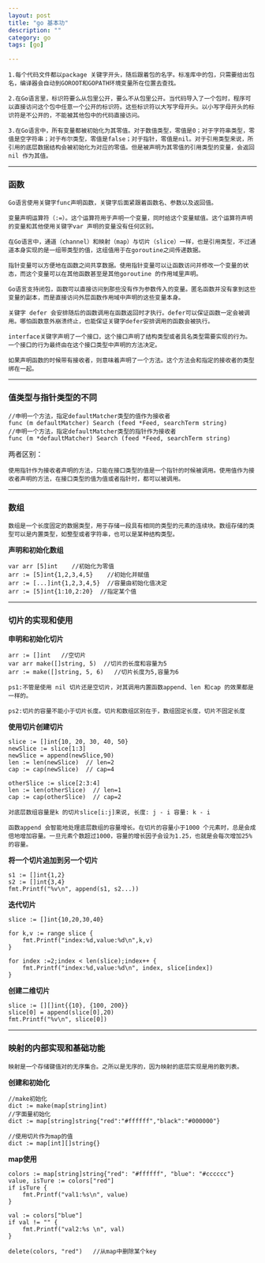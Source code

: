 ```yaml
---
layout: post
title: "go 基本功"
description: ""
category: go
tags: [go]

---
```


    1.每个代码文件都以package 关键字开头，随后跟着包的名字。标准库中的包，只需要给出包名，编译器会自动到GOROOT和GOPATH环境变量所在位置去查找。

    2.在Go语言里，标识符要么从包里公开，要么不从包里公开。当代码导入了一个包时，程序可以直接访问这个包中任意一个公开的标识符。这些标识符以大写字母开头。以小写字母开头的标识符是不公开的，不能被其他包中的代码直接访问。

    3.在Go语言中，所有变量都被初始化为其零值。对于数值类型，零值是0；对于字符串类型，零值是空字符串；对于布尔类型，零值是false；对于指针，零值是nil。对于引用类型来说，所引用的底层数据结构会被初始化为对应的零值。但是被声明为其零值的引用类型的变量，会返回nil 作为其值。

---

### 函数

    Go语言使用关键字func声明函数，关键字后面紧跟着函数名、参数以及返回值。

    变量声明运算符（:=）。这个运算符用于声明一个变量，同时给这个变量赋值。这个运算符声明的变量和其他使用关键字var 声明的变量没有任何区别。
    
    在Go语言中，通道（channel）和映射（map）与切片（slice）一样，也是引用类型，不过通道本身实现的是一组带类型的值，这组值用于在goroutine之间传递数据。
    
    指针变量可以方便地在函数之间共享数据。使用指针变量可以让函数访问并修改一个变量的状态，而这个变量可以在其他函数甚至是其他goroutine 的作用域里声明。
    
    Go语言支持闭包，函数可以直接访问到那些没有作为参数传入的变量。匿名函数并没有拿到这些变量的副本，而是直接访问外层函数作用域中声明的这些变量本身。
    
    关键字 defer 会安排随后的函数调用在函数返回时才执行。defer可以保证函数一定会被调用。哪怕函数意外崩溃终止，也能保证关键字defer安排调用的函数会被执行。
    
    interface关键字声明了一个接口，这个接口声明了结构类型或者具名类型需要实现的行为。一个接口的行为最终由在这个接口类型中声明的方法决定。

    如果声明函数的时候带有接收者，则意味着声明了一个方法。这个方法会和指定的接收者的类型绑在一起。

---

### 值类型与指针类型的不同

```
//申明一个方法，指定defaultMatcher类型的值作为接收者
func (m defaultMatcher) Search (feed *Feed, searchTerm string)
//申明一个方法，指定defaultMatcher类型的指针作为接收者
func (m *defaultMatcher) Search (feed *Feed, searchTerm string)
```

两者区别：

    使用指针作为接收者声明的方法，只能在接口类型的值是一个指针的时候被调用。使用值作为接收者声明的方法，在接口类型的值为值或者指针时，都可以被调用。

---

### 数组

    数组是一个长度固定的数据类型，用于存储一段具有相同的类型的元素的连续块。数组存储的类型可以是内置类型，如整型或者字符串，也可以是某种结构类型。

**声明和初始化数组**

```
var arr [5]int    //初始化为零值
arr := [5]int{1,2,3,4,5}    //初始化并赋值
arr := [...]int{1,2,3,4,5}  //容量由初始化值决定
arr := [5]int{1:10,2:20}  //指定某个值
```
---

### 切片的实现和使用

**申明和初始化切片**

```
arr := []int   //空切片
var arr make([]string, 5)  //切片的长度和容量为5
arr := make([]string, 5, 6)   //切片长度为5,容量为6
```
    ps1:不管是使用 nil 切片还是空切片，对其调用内置函数append、len 和cap 的效果都是一样的。

    ps2:切片的容量不能小于切片长度。切片和数组区别在于，数组固定长度，切片不固定长度


**使用切片创建切片**

```
slice := []int{10, 20, 30, 40, 50}
newSlice := slice[1:3]
newSlice = append(newSlice,90)
len := len(newSlice)  // len=2
cap := cap(newSlice)  // cap=4 

otherSlice := slice[2:3:4]
len := len(otherSlice)  // len=1
cap := cap(otherSlice)  // cap=2 
```

    对底层数组容量是k 的切片slice[i:j]来说, 长度: j - i 容量: k - i

    函数append 会智能地处理底层数组的容量增长。在切片的容量小于1000 个元素时，总是会成倍地增加容量。一旦元素个数超过1000，容量的增长因子会设为1.25，也就是会每次增加25%的容量。

**将一个切片追加到另一个切片**

```
s1 := []int{1,2}
s2 := []int{3,4}
fmt.Printf("%v\n", append(s1, s2...))
```

**迭代切片**

```
slice := []int{10,20,30,40}

for k,v := range slice {
    fmt.Printf("index:%d,value:%d\n",k,v)
}

for index :=2;index < len(slice);index++ {
    fmt.Printf("index:%d,value:%d\n", index, slice[index])
}

```

**创建二维切片**

```
slice := [][]int{{10}, {100, 200}}
slice[0] = append(slice[0],20)
fmt.Printf("%v\n", slice[0])
```
---

### 映射的内部实现和基础功能

    映射是一个存储键值对的无序集合。之所以是无序的，因为映射的底层实现是用的散列表。

**创建和初始化**

```
//make初始化
dict := make(map[string]int)
//字面量初始化
dict := map[string]string{"red":"#ffffff","black":"#000000"}

//使用切片作为map的值
dict := map[int][]string{}
```

**map使用**

```
colors := map[string]string{"red": "#ffffff", "blue": "#cccccc"}
value, isTure := colors["red"]
if isTure {
    fmt.Printf("val1:%s\n", value)
}

val := colors["blue"]
if val != "" {
    fmt.Printf("val2:%s \n", val)
}

delete(colors, "red")   //从map中删除某个key

```